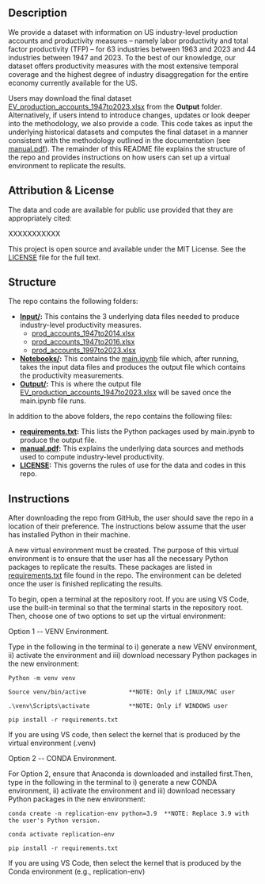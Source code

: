 ## Description

We provide a dataset with information on US industry-level production accounts and productivity measures – namely labor productivity and total factor productivity (TFP) – for 63 industries between 1963 and 2023 and 44 industries between 1947 and 2023. To the best of our knowledge, our dataset offers productivity measures with the most extensive temporal coverage and the highest degree of industry disaggregation for the entire economy currently available for the US. 

Users may download the final dataset [EV_production_accounts_1947to2023.xlsx](Output/EV_production_accounts_1947to2023.xlsx) from the **Output** folder. Alternatively, if users intend to introduce changes, updates or look deeper into the methodology, we also provide a code. This code takes as input the underlying historical datasets and computes the final dataset in a manner consistent with the methodology outlined in the documentation (see [manual.pdf](manual.pdf)). The remainder of this README file explains the structure of the repo and provides instructions on how users can set up a virtual environment to replicate the results.

## Attribution & License

The data and code are available for public use provided that they are appropriately cited:

XXXXXXXXXXX

This project is open source and available under the MIT License. See the [LICENSE](LICENSE) file for the full text.

## Structure

The repo contains the following folders:

- **[Input/](Input/):** This contains the 3 underlying data files needed to produce industry-level productivity measures.
	- [prod_accounts_1947to2014.xlsx](Input/prod_accounts_1947to2014.xlsx)
	- [prod_accounts_1947to2016.xlsx](Input/prod_accounts_1947to2016.xlsx)
	- [prod_accounts_1997to2023.xlsx](Input/prod_accounts_1997to2023.xlsx)
- **[Notebooks/](Notebooks/):** This contains the [main.ipynb](Notebooks/main.ipynb) file which, after running, takes the input data files and produces the output file which contains the productivity measurements.
- **[Output/](Output/):** This is where the output file [EV_production_accounts_1947to2023.xlsx](Output/EV_production_accounts_1947to2023.xlsx) will be saved once the main.ipynb file runs.

In addition to the above folders, the repo contains the following files:

- **[requirements.txt](requirements.txt):** This lists the Python packages used by main.ipynb to produce the output file.
- **[manual.pdf](manual.pdf):** This explains the underlying data sources and methods used to compute industry-level productivity.
- **[LICENSE](LICENSE):** This governs the rules of use for the data and codes in this repo.


## Instructions

After downloading the repo from GitHub, the user should save the repo in a location of their preference. The instructions below assume that the user has installed Python in their machine.

A new virtual environment must be created. The purpose of this virtual environment is to ensure that the user has all the necessary Python packages  to replicate the results. These packages are listed in [requirements.txt](requirements.txt) file found in the repo. The environment can be deleted once the user is finished replicating the results.

To begin, open a terminal at the repository root. If you are using VS Code, use the built-in terminal so that the terminal starts in the repository root. Then, choose one of two options to set up the virtual environment:

Option 1 -- VENV Environment.

Type in the following in the terminal to i) generate a new VENV environment, ii) activate the environment and iii) download necessary Python packages in the new environment:

```
Python -m venv venv

Source venv/bin/active			  **NOTE: Only if LINUX/MAC user

.\venv\Scripts\activate           **NOTE: Only if WINDOWS user

pip install -r requirements.txt
```
If you are using VS code, then select the kernel that is produced by the virtual environment (.venv)

Option 2 -- CONDA Environment.


For Option 2, ensure that Anaconda is downloaded and installed first.Then, type in the following in the terminal to i) generate a new CONDA environment, ii) activate the environment and iii) download necessary Python packages in the new environment:


```
conda create -n replication-env python=3.9  **NOTE: Replace 3.9 with the user's Python version.

conda activate replication-env

pip install -r requirements.txt
```
If you are using VS Code, then select the kernel that is produced by the Conda environment (e.g., replication-env)
























